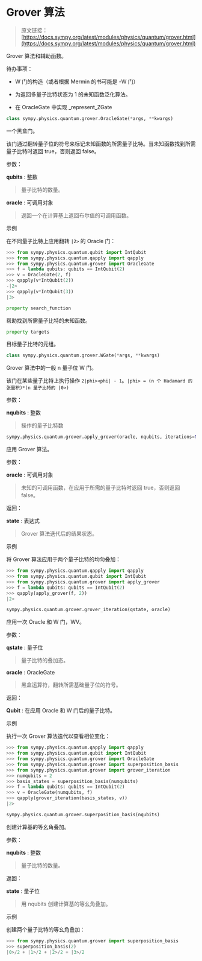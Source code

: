 # Grover 算法

> 原文链接：[https://docs.sympy.org/latest/modules/physics/quantum/grover.html](https://docs.sympy.org/latest/modules/physics/quantum/grover.html)

Grover 算法和辅助函数。

待办事项：

+   W 门的构造（或者根据 Mermin 的书可能是 -W 门）

+   为返回多量子比特状态为 1 的未知函数泛化算法。

+   在 OracleGate 中实现 _represent_ZGate

```py
class sympy.physics.quantum.grover.OracleGate(*args, **kwargs)
```

一个黑盒门。

该门通过翻转量子位的符号来标记未知函数的所需量子比特。当未知函数找到所需量子比特时返回 true，否则返回 false。

参数：

**qubits** : 整数

> 量子比特的数量。

**oracle** : 可调用对象

> 返回一个在计算基上返回布尔值的可调用函数。

示例

在不同量子比特上应用翻转 `|2>` 的 Oracle 门：

```py
>>> from sympy.physics.quantum.qubit import IntQubit
>>> from sympy.physics.quantum.qapply import qapply
>>> from sympy.physics.quantum.grover import OracleGate
>>> f = lambda qubits: qubits == IntQubit(2)
>>> v = OracleGate(2, f)
>>> qapply(v*IntQubit(2))
-|2>
>>> qapply(v*IntQubit(3))
|3> 
```

```py
property search_function
```

帮助找到所需量子比特的未知函数。

```py
property targets
```

目标量子比特的元组。

```py
class sympy.physics.quantum.grover.WGate(*args, **kwargs)
```

Grover 算法中的一般 n 量子位 W 门。

该门在某些量子比特上执行操作 `2|phi><phi| - 1`。`|phi> = (n 个 Hadamard 的张量积)*(n 量子比特的 |0>)`

参数：

**nqubits** : 整数

> 操作的量子比特数

```py
sympy.physics.quantum.grover.apply_grover(oracle, nqubits, iterations=None)
```

应用 Grover 算法。

参数：

**oracle** : 可调用对象

> 未知的可调用函数，在应用于所需的量子比特时返回 true，否则返回 false。

返回：

**state** : 表达式

> Grover 算法迭代后的结果状态。

示例

将 Grover 算法应用于两个量子比特的均匀叠加：

```py
>>> from sympy.physics.quantum.qapply import qapply
>>> from sympy.physics.quantum.qubit import IntQubit
>>> from sympy.physics.quantum.grover import apply_grover
>>> f = lambda qubits: qubits == IntQubit(2)
>>> qapply(apply_grover(f, 2))
|2> 
```

```py
sympy.physics.quantum.grover.grover_iteration(qstate, oracle)
```

应用一次 Oracle 和 W 门，WV。

参数：

**qstate** : 量子位

> 量子比特的叠加态。

**oracle** : OracleGate

> 黑盒运算符，翻转所需基础量子位的符号。

返回：

**Qubit** : 在应用 Oracle 和 W 门后的量子比特。

示例

执行一次 Grover 算法迭代以查看相位变化：

```py
>>> from sympy.physics.quantum.qapply import qapply
>>> from sympy.physics.quantum.qubit import IntQubit
>>> from sympy.physics.quantum.grover import OracleGate
>>> from sympy.physics.quantum.grover import superposition_basis
>>> from sympy.physics.quantum.grover import grover_iteration
>>> numqubits = 2
>>> basis_states = superposition_basis(numqubits)
>>> f = lambda qubits: qubits == IntQubit(2)
>>> v = OracleGate(numqubits, f)
>>> qapply(grover_iteration(basis_states, v))
|2> 
```

```py
sympy.physics.quantum.grover.superposition_basis(nqubits)
```

创建计算基的等幺角叠加。

参数：

**nqubits** : 整数

> 量子比特的数量。

返回：

**state** : 量子位

> 用 nqubits 创建计算基的等幺角叠加。

示例

创建两个量子比特的等幺角叠加：

```py
>>> from sympy.physics.quantum.grover import superposition_basis
>>> superposition_basis(2)
|0>/2 + |1>/2 + |2>/2 + |3>/2 
```
